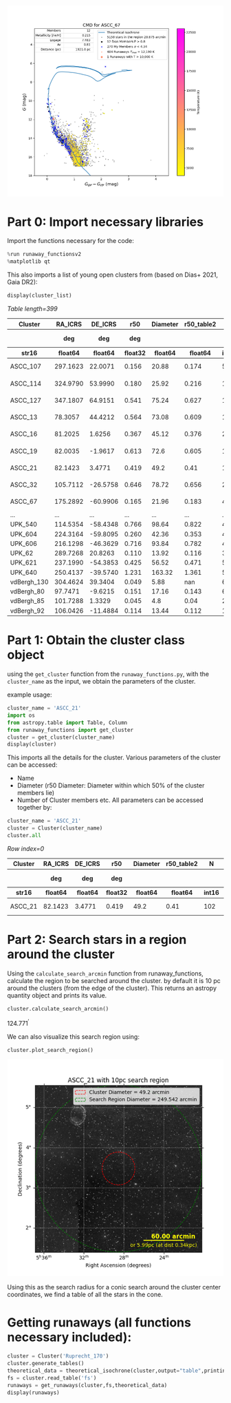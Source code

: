 ![Figure_0.png](Figure_0.png)
# Part 0: Import necessary libraries
Import the functions necessary for the code:

```python
%run runaway_functionsv2
%matplotlib qt
```

This also imports a list of young open clusters from (based on Dias+ 2021, Gaia DR2):
```python
display(cluster_list)
```
<div><i>Table length=399</i>
<table id="table1978026515312" class="table-striped table-bordered table-condensed">
<thead><tr><th>Cluster</th><th>RA_ICRS</th><th>DE_ICRS</th><th>r50</th><th>Diameter</th><th>r50_table2</th><th>N</th><th>pmRA</th><th>e_pmRA</th><th>pmDE</th><th>e_pmDE</th><th>Plx</th><th>e_Plx</th><th>RV</th><th>e_RV</th><th>NRV</th><th>Dist</th><th>e_Dist</th><th>logage</th><th>e_logage</th><th>__Fe_H_</th><th>e__Fe_H_</th><th>Av</th><th>e_Av</th><th>FileName</th><th>SimbadName</th><th>_RA.icrs</th><th>_DE.icrs</th></tr></thead>
<thead><tr><th></th><th>deg</th><th>deg</th><th>deg</th><th></th><th></th><th></th><th>mas / yr</th><th>mas / yr</th><th>mas / yr</th><th>mas / yr</th><th>mas</th><th>mas</th><th>km / s</th><th>km / s</th><th></th><th>pc</th><th>pc</th><th>log(yr)</th><th>log(yr)</th><th></th><th></th><th>mag</th><th>mag</th><th></th><th></th><th>deg</th><th>deg</th></tr></thead>
<thead><tr><th>str16</th><th>float64</th><th>float64</th><th>float32</th><th>float64</th><th>float64</th><th>int16</th><th>float32</th><th>float32</th><th>float32</th><th>float32</th><th>float32</th><th>float32</th><th>float64</th><th>float32</th><th>int16</th><th>int16</th><th>int16</th><th>float32</th><th>float32</th><th>float32</th><th>float32</th><th>float32</th><th>float32</th><th>str30</th><th>str31</th><th>float64</th><th>float64</th></tr></thead>
<tr><td>ASCC_107</td><td>297.1623</td><td>22.0071</td><td>0.156</td><td>20.88</td><td>0.174</td><td>59</td><td>-0.144</td><td>0.135</td><td>-5.158</td><td>0.141</td><td>1.118</td><td>0.055</td><td>--</td><td>--</td><td>--</td><td>864</td><td>30</td><td>7.440</td><td>0.121</td><td>0.353</td><td>0.103</td><td>1.372</td><td>0.129</td><td>clusters1/ASCC_107.dat</td><td>[KPR2005] 107</td><td>297.1623</td><td>22.0071</td></tr>
<tr><td>ASCC_114</td><td>324.9790</td><td>53.9990</td><td>0.180</td><td>25.92</td><td>0.216</td><td>149</td><td>-3.754</td><td>0.210</td><td>-3.435</td><td>0.145</td><td>1.063</td><td>0.039</td><td>--</td><td>--</td><td>--</td><td>911</td><td>12</td><td>7.632</td><td>0.271</td><td>0.035</td><td>0.078</td><td>1.216</td><td>0.091</td><td>clusters1/ASCC_114.dat</td><td>[KPR2005] 114</td><td>324.9790</td><td>53.9990</td></tr>
<tr><td>ASCC_127</td><td>347.1807</td><td>64.9151</td><td>0.541</td><td>75.24</td><td>0.627</td><td>113</td><td>7.490</td><td>0.261</td><td>-1.781</td><td>0.319</td><td>2.618</td><td>0.080</td><td>-11.267</td><td>2.676</td><td>16</td><td>365</td><td>10</td><td>7.496</td><td>0.131</td><td>0.152</td><td>0.115</td><td>0.668</td><td>0.080</td><td>clusters1/ASCC_127.dat</td><td>[KPR2005] 127</td><td>347.1806</td><td>64.9151</td></tr>
<tr><td>ASCC_13</td><td>78.3057</td><td>44.4212</td><td>0.564</td><td>73.08</td><td>0.609</td><td>110</td><td>-0.477</td><td>0.111</td><td>-1.737</td><td>0.108</td><td>0.899</td><td>0.076</td><td>--</td><td>--</td><td>--</td><td>1066</td><td>26</td><td>7.615</td><td>0.098</td><td>-0.075</td><td>0.078</td><td>0.915</td><td>0.027</td><td>clusters1/ASCC_13.dat</td><td>[KPR2005] 13</td><td>78.3057</td><td>44.4212</td></tr>
<tr><td>ASCC_16</td><td>81.2025</td><td>1.6256</td><td>0.367</td><td>45.12</td><td>0.376</td><td>207</td><td>1.363</td><td>0.280</td><td>0.002</td><td>0.274</td><td>2.844</td><td>0.113</td><td>21.308</td><td>1.696</td><td>12</td><td>348</td><td>3</td><td>7.088</td><td>0.061</td><td>-0.062</td><td>0.069</td><td>0.224</td><td>0.045</td><td>clusters1/ASCC_16.dat</td><td>[KPR2005] 16</td><td>81.2025</td><td>1.6256</td></tr>
<tr><td>ASCC_19</td><td>82.0035</td><td>-1.9617</td><td>0.613</td><td>72.6</td><td>0.605</td><td>173</td><td>1.112</td><td>0.263</td><td>-1.303</td><td>0.241</td><td>2.756</td><td>0.088</td><td>23.576</td><td>2.719</td><td>10</td><td>356</td><td>2</td><td>7.139</td><td>0.030</td><td>0.076</td><td>0.077</td><td>0.189</td><td>0.043</td><td>clusters1/ASCC_19.dat</td><td>[KPR2005] 19</td><td>82.0035</td><td>-1.9617</td></tr>
<tr><td>ASCC_21</td><td>82.1423</td><td>3.4771</td><td>0.419</td><td>49.2</td><td>0.41</td><td>102</td><td>1.381</td><td>0.292</td><td>-0.610</td><td>0.237</td><td>2.893</td><td>0.132</td><td>15.313</td><td>3.818</td><td>8</td><td>343</td><td>5</td><td>7.102</td><td>0.038</td><td>-0.008</td><td>0.029</td><td>0.236</td><td>0.048</td><td>clusters1/ASCC_21.dat</td><td>[KPR2005] 21</td><td>82.1423</td><td>3.4771</td></tr>
<tr><td>ASCC_32</td><td>105.7112</td><td>-26.5758</td><td>0.646</td><td>78.72</td><td>0.656</td><td>255</td><td>-3.317</td><td>0.232</td><td>3.475</td><td>0.126</td><td>1.240</td><td>0.067</td><td>34.607</td><td>4.624</td><td>10</td><td>792</td><td>11</td><td>7.432</td><td>0.022</td><td>-0.003</td><td>0.048</td><td>0.220</td><td>0.019</td><td>clusters1/ASCC_32.dat</td><td>[KPR2005] 32</td><td>105.7112</td><td>-26.5758</td></tr>
<tr><td>ASCC_67</td><td>175.2892</td><td>-60.9906</td><td>0.165</td><td>21.96</td><td>0.183</td><td>46</td><td>-6.775</td><td>0.064</td><td>0.925</td><td>0.059</td><td>0.482</td><td>0.026</td><td>--</td><td>--</td><td>--</td><td>1921</td><td>89</td><td>7.483</td><td>0.227</td><td>0.215</td><td>0.095</td><td>0.810</td><td>0.044</td><td>clusters1/ASCC_67.dat</td><td>[KPR2005] 67</td><td>175.2893</td><td>-60.9906</td></tr>
<tr><td>...</td><td>...</td><td>...</td><td>...</td><td>...</td><td>...</td><td>...</td><td>...</td><td>...</td><td>...</td><td>...</td><td>...</td><td>...</td><td>...</td><td>...</td><td>...</td><td>...</td><td>...</td><td>...</td><td>...</td><td>...</td><td>...</td><td>...</td><td>...</td><td>...</td><td>...</td><td>...</td><td>...</td></tr>
<tr><td>UPK_540</td><td>114.5354</td><td>-58.4348</td><td>0.766</td><td>98.64</td><td>0.822</td><td>48</td><td>-4.815</td><td>0.212</td><td>7.661</td><td>0.210</td><td>2.663</td><td>0.097</td><td>14.456</td><td>3.188</td><td>3</td><td>365</td><td>4</td><td>7.513</td><td>0.043</td><td>-0.008</td><td>0.070</td><td>0.448</td><td>0.071</td><td>clusters1/UPK_540.dat</td><td>UPK 540</td><td>114.5354</td><td>-58.4348</td></tr>
<tr><td>UPK_604</td><td>224.3164</td><td>-59.8095</td><td>0.260</td><td>42.36</td><td>0.353</td><td>43</td><td>-4.548</td><td>0.144</td><td>-3.711</td><td>0.199</td><td>1.307</td><td>0.079</td><td>--</td><td>--</td><td>--</td><td>745</td><td>9</td><td>7.113</td><td>0.492</td><td>-0.209</td><td>0.314</td><td>1.773</td><td>0.417</td><td>clusters1/UPK_604.dat</td><td>UPK 604</td><td>224.3164</td><td>-59.8095</td></tr>
<tr><td>UPK_606</td><td>216.1298</td><td>-46.3629</td><td>0.716</td><td>93.84</td><td>0.782</td><td>46</td><td>-20.147</td><td>0.688</td><td>-16.551</td><td>0.686</td><td>5.882</td><td>0.184</td><td>10.435</td><td>2.725</td><td>7</td><td>167</td><td>2</td><td>7.231</td><td>0.142</td><td>-0.052</td><td>0.175</td><td>0.133</td><td>0.284</td><td>clusters1/UPK_606.dat</td><td>UPK 606</td><td>216.1299</td><td>-46.3628</td></tr>
<tr><td>UPK_62</td><td>289.7268</td><td>20.8263</td><td>0.110</td><td>13.92</td><td>0.116</td><td>33</td><td>-0.452</td><td>0.111</td><td>-5.418</td><td>0.128</td><td>1.075</td><td>0.056</td><td>--</td><td>--</td><td>--</td><td>885</td><td>21</td><td>7.039</td><td>0.246</td><td>0.021</td><td>0.254</td><td>3.421</td><td>0.257</td><td>clusters1/UPK_62.dat</td><td>UPK 62</td><td>289.7268</td><td>20.8263</td></tr>
<tr><td>UPK_621</td><td>237.1990</td><td>-54.3853</td><td>0.425</td><td>56.52</td><td>0.471</td><td>57</td><td>-2.471</td><td>0.150</td><td>-3.101</td><td>0.100</td><td>1.126</td><td>0.058</td><td>--</td><td>--</td><td>--</td><td>878</td><td>32</td><td>7.559</td><td>0.229</td><td>0.150</td><td>0.134</td><td>0.942</td><td>0.206</td><td>clusters1/UPK_621.dat</td><td>UPK 621</td><td>237.1990</td><td>-54.3853</td></tr>
<tr><td>UPK_640</td><td>250.4137</td><td>-39.5740</td><td>1.231</td><td>163.32</td><td>1.361</td><td>540</td><td>-12.014</td><td>0.917</td><td>-21.350</td><td>0.779</td><td>5.666</td><td>0.239</td><td>1.174</td><td>2.002</td><td>50</td><td>173</td><td>1</td><td>7.379</td><td>0.091</td><td>0.149</td><td>0.102</td><td>0.189</td><td>0.101</td><td>clusters1/UPK_640.dat</td><td>UPK 640</td><td>250.4138</td><td>-39.5739</td></tr>
<tr><td>vdBergh_130</td><td>304.4624</td><td>39.3404</td><td>0.049</td><td>5.88</td><td>nan</td><td>62</td><td>-3.609</td><td>0.308</td><td>-5.075</td><td>0.292</td><td>0.521</td><td>0.154</td><td>--</td><td>--</td><td>--</td><td>1456</td><td>240</td><td>6.974</td><td>0.091</td><td>-0.029</td><td>0.163</td><td>2.356</td><td>0.042</td><td>clusters2/vdBergh_130.dat</td><td>Cl VDB 130</td><td>304.4624</td><td>39.3404</td></tr>
<tr><td>vdBergh_80</td><td>97.7471</td><td>-9.6215</td><td>0.151</td><td>17.16</td><td>0.143</td><td>60</td><td>-3.285</td><td>0.430</td><td>0.481</td><td>0.361</td><td>1.026</td><td>0.112</td><td>--</td><td>--</td><td>--</td><td>947</td><td>2</td><td>6.790</td><td>0.046</td><td>-0.148</td><td>0.091</td><td>1.726</td><td>0.219</td><td>clusters1/vdBergh_80.dat</td><td>Cl VDB 80</td><td>97.7471</td><td>-9.6215</td></tr>
<tr><td>vdBergh_85</td><td>101.7288</td><td>1.3329</td><td>0.045</td><td>4.8</td><td>0.04</td><td>29</td><td>-0.973</td><td>0.147</td><td>0.345</td><td>0.164</td><td>0.550</td><td>0.049</td><td>--</td><td>--</td><td>--</td><td>1720</td><td>167</td><td>7.104</td><td>0.125</td><td>-0.055</td><td>0.124</td><td>1.206</td><td>0.270</td><td>clusters1/vdBergh_85.dat</td><td>Cl VDB 85</td><td>101.7288</td><td>1.3329</td></tr>
<tr><td>vdBergh_92</td><td>106.0426</td><td>-11.4884</td><td>0.114</td><td>13.44</td><td>0.112</td><td>154</td><td>-4.539</td><td>0.219</td><td>1.607</td><td>0.211</td><td>0.834</td><td>0.091</td><td>27.580</td><td>6.680</td><td>2</td><td>1114</td><td>42</td><td>6.749</td><td>0.074</td><td>0.025</td><td>0.087</td><td>0.984</td><td>0.062</td><td>clusters1/vdBergh_92.dat</td><td>Cl VDB 92</td><td>106.0426</td><td>-11.4884</td></tr>
</table></div>

# Part 1: Obtain the cluster class object

using the `get_cluster` function from the `runaway_functions.py`, with the `cluster_name` as the input, we obtain the parameters of the cluster.

example usage:
```python
cluster_name = 'ASCC_21'
import os
from astropy.table import Table, Column
from runaway_functions import get_cluster
cluster = get_cluster(cluster_name)
display(cluster)
```

This imports all the details for the cluster.
Various parameters of the cluster can be accessed:
- Name
- Diameter (r50 Diameter: Diameter within which 50% of the cluster members lie)
- Number of Cluster members etc.
All parameters can be accessed together by:

```python
cluster_name = 'ASCC_21'
cluster = Cluster(cluster_name)
cluster.all
```
<i>Row index=0</i>
<table id="table2364314290064">
<thead><tr><th>Cluster</th><th>RA_ICRS</th><th>DE_ICRS</th><th>r50</th><th>Diameter</th><th>r50_table2</th><th>N</th><th>pmRA</th><th>e_pmRA</th><th>pmDE</th><th>e_pmDE</th><th>Plx</th><th>e_Plx</th><th>RV</th><th>e_RV</th><th>NRV</th><th>Dist</th><th>e_Dist</th><th>logage</th><th>e_logage</th><th>__Fe_H_</th><th>e__Fe_H_</th><th>Av</th><th>e_Av</th><th>FileName</th><th>SimbadName</th><th>_RA.icrs</th><th>_DE.icrs</th></tr></thead>
<thead><tr><th></th><th>deg</th><th>deg</th><th>deg</th><th></th><th></th><th></th><th>mas / yr</th><th>mas / yr</th><th>mas / yr</th><th>mas / yr</th><th>mas</th><th>mas</th><th>km / s</th><th>km / s</th><th></th><th>pc</th><th>pc</th><th>log(yr)</th><th>log(yr)</th><th></th><th></th><th>mag</th><th>mag</th><th></th><th></th><th>deg</th><th>deg</th></tr></thead>
<thead><tr><th>str16</th><th>float64</th><th>float64</th><th>float32</th><th>float64</th><th>float64</th><th>int16</th><th>float32</th><th>float32</th><th>float32</th><th>float32</th><th>float32</th><th>float32</th><th>float64</th><th>float32</th><th>int16</th><th>int16</th><th>int16</th><th>float32</th><th>float32</th><th>float32</th><th>float32</th><th>float32</th><th>float32</th><th>str30</th><th>str31</th><th>float64</th><th>float64</th></tr></thead>
<tr><td>ASCC_21</td><td>82.1423</td><td>3.4771</td><td>0.419</td><td>49.2</td><td>0.41</td><td>102</td><td>1.381</td><td>0.292</td><td>-0.610</td><td>0.237</td><td>2.893</td><td>0.132</td><td>15.313</td><td>3.818</td><td>8</td><td>343</td><td>5</td><td>7.102</td><td>0.038</td><td>-0.008</td><td>0.029</td><td>0.236</td><td>0.048</td><td>clusters1/ASCC_21.dat</td><td>[KPR2005] 21</td><td>82.1423</td><td>3.4771</td></tr>
</table>

# Part 2: Search stars in a region around the cluster

Using the `calculate_search_arcmin` function from runaway_functions, calculate the region to be searched around the cluster. by default it is $10\ \mathrm{pc}$ around the clusters (from the edge of the cluster). This returns an astropy quantity object and prints its value.

```python
cluster.calculate_search_arcmin()
```
$124.771  \mathrm{{}^{\prime}}$

We can also visualize this search region using:

```python
cluster.plot_search_region()
```
![Figure_1.png](Figure_1.png)

Using this as the search radius for a conic search around the cluster center coordinates, we find a table of all the stars in the cone.

# Getting runaways (all functions necessary included):
```python
cluster = Cluster('Ruprecht_170')
cluster.generate_tables()
theoretical_data = theoretical_isochrone(cluster,output="table",printing=False)
fs = cluster.read_table('fs')
runaways = get_runaways(cluster,fs,theoretical_data)
display(runaways)
```

